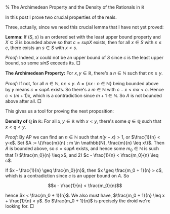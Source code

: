 % The Archimedean Property and the Density of the Rationals in $\mathbb{R}$

In this post I prove two crucial properties of the reals.

Three, actually, since we need this crucial lemma that I have not yet proved:

**Lemma:** If $(S, \leq)$ is an ordered set with the least upper bound property and $X \subseteq S$ is bounded above so that $c = sup X$ exists, then for all $x \in S$ with $x \leq c$, there exists an $s \in S$ with $x < s$.

*Proof:* Indeed, $x$ could not be an upper bound of $S$ since $c$ is the least upper bound, so some $s in S$ exceeds its. $\Box$

**The Archimedean Property:** For $x, y \in \mathbb{R}$, there's a $n \in \mathbb{N}$ such that $nx \geq y$.

*Proof:* If not, for all $n \in \mathbb{N}$, $nx < y$. $A = \{nx : n \in \mathbb{N}\}$ being bounded above by $y$ means $c = sup A$ exists. So there's a $m \in \mathbb{N}$ with $c - x < mx < c$. Hence $c < (m + 1)x$, which is a contradiction since $m+1 \in \mathbb{N}$. So $A$ is not bounded above after all. $\Box$


This gives us a tool for proving the next proposition:

**Density of $\mathbb{Q}$ in $\mathbb{R}$:** For all $x, y \in \mathbb{R}$ with $x < y$, there's some $q \in \mathbb{Q}$ such that $x < q < y$.

*Proof:* By AP we can find an $n \in \mathbb{N}$ such that $n(y-x) > 1$, or $\frac{1}{n} < y-x$. Set $A := \{\frac{m}{n} : m \in \mathbb{N}, \frac{m}{n} \leq x\}$. Then $A$ is bounded above, so $c = sup A$ exists, and  hence some $m_0 \in \mathbb{N}$ is such that 1) $\frac{m_0}{n} \leq x$, and 2) $c - \frac{1}{n} < \frac{m_0}{n} \leq c$. 

If $x - \frac{1}{n} \geq \frac{m_0}{n}$, then $x \geq \frac{m_0 + 1}{n} > c$, which is a contradiction since $c$ is an upper bound on $A$. So 

$$x - \frac{1}{n} < \frac{m_0}{n}$$

hence $x < \frac{m_0 + 1}{n}$. We also must have, $\frac{m_0 + 1}{n} \leq x + \frac{1}{n} < y$. So $\frac{m_0 + 1}{n}$ is precisely the droid we're looking for. $\Box$

